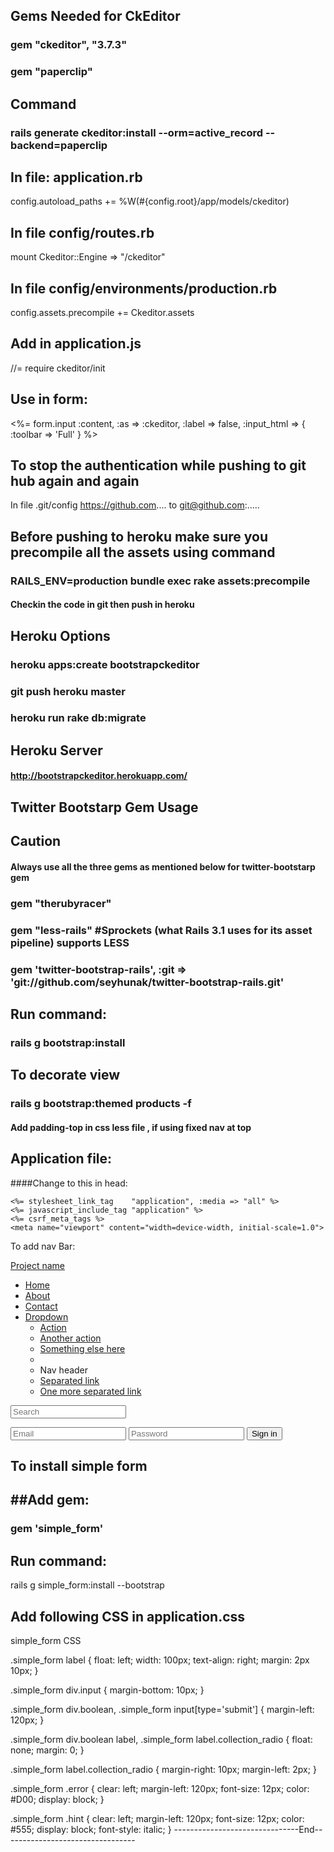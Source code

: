 Gems Needed for CkEditor
--------------------------
### gem "ckeditor", "3.7.3"
### gem "paperclip"

Command
--------
### rails generate ckeditor:install --orm=active_record --backend=paperclip

In file: application.rb
-----------------------
config.autoload_paths += %W(#{config.root}/app/models/ckeditor)

In file config/routes.rb
-------------------------
mount Ckeditor::Engine => "/ckeditor"

In file config/environments/production.rb
-----------------------------------------
config.assets.precompile += Ckeditor.assets

Add in application.js
----------------------
//= require ckeditor/init


Use in form:
-------------
<%= form.input :content, :as => :ckeditor, :label => false, :input_html => { :toolbar => 'Full' } %>

To stop the authentication while pushing to git hub again and again
--------------------------------------------------------------------
In file .git/config
https://github.com....
to
git@github.com:.....

Before pushing to heroku make sure you precompile all the assets using command
-------------------------------------------------------------------------------

###  RAILS_ENV=production bundle exec rake assets:precompile
#### Checkin the code in git then push in heroku

Heroku Options
----------------
### heroku apps:create bootstrapckeditor
### git push heroku master
### heroku run rake db:migrate

Heroku Server
--------------
#### http://bootstrapckeditor.herokuapp.com/

Twitter Bootstarp Gem Usage
----------------------------
Caution
--------
#### Always use all the three gems as mentioned below for twitter-bootstarp gem
### gem "therubyracer"
### gem "less-rails" #Sprockets (what Rails 3.1 uses for its asset pipeline) supports LESS
### gem 'twitter-bootstrap-rails', :git => 'git://github.com/seyhunak/twitter-bootstrap-rails.git'



Run command:
-------------
### rails g bootstrap:install

To decorate view
--------------------
### rails g bootstrap:themed products -f

#### Add padding-top in css less file , if using fixed nav at top

Application file:
-------------------
####Change to this in head:

<!--[if lt IE 9]>
    <script src="http://html5shim.googlecode.com/svn/trunk/html5.js" type="text/javascript"></script>
    <![endif]-->
    <%= stylesheet_link_tag    "application", :media => "all" %>
    <%= javascript_include_tag "application" %>
    <%= csrf_meta_tags %>
    <meta name="viewport" content="width=device-width, initial-scale=1.0">

To add nav Bar:
<div class="navbar navbar-inverse navbar-fixed-top">
      <div class="navbar-inner">
        <div class="container">
          <a class="btn btn-navbar" data-toggle="collapse" data-target=".nav-collapse">
            <span class="icon-bar"></span>
            <span class="icon-bar"></span>
            <span class="icon-bar"></span>
          </a>
          <a class="brand" href="#">Project name</a>
          <div class="nav-collapse collapse">
            <ul class="nav">
              <li class="active"><a href="#">Home</a></li>
              <li><a href="#about">About</a></li>
              <li><a href="#contact">Contact</a></li>
              <li class="dropdown">
                <a href="#" class="dropdown-toggle" data-toggle="dropdown">Dropdown <b class="caret"></b></a>
                <ul class="dropdown-menu">
                  <li><a href="#">Action</a></li>
                  <li><a href="#">Another action</a></li>
                  <li><a href="#">Something else here</a></li>
                  <li class="divider"></li>
                  <li class="nav-header">Nav header</li>
                  <li><a href="#">Separated link</a></li>
                  <li><a href="#">One more separated link</a></li>
                </ul>
              </li>
            </ul>
            <form class="navbar-search pull-left" action="">
                      <input type="text" class="search-query span2" placeholder="Search">
            </form>
            <form class="navbar-form pull-right">
              <input class="span2" type="text" placeholder="Email">
              <input class="span2" type="password" placeholder="Password">
              <button type="submit" class="btn">Sign in</button>
            </form>
          </div><!--/.nav-collapse -->
        </div>
      </div>
    </div>


To install simple form
------------------------
##Add gem: 
-----------
### gem 'simple_form'

Run command:
--------------
rails g simple_form:install --bootstrap

Add following CSS in application.css
-------------------------------------
simple_form CSS

.simple_form label {
  float: left;
  width: 100px;
  text-align: right;
  margin: 2px 10px;
}

.simple_form div.input {
  margin-bottom: 10px;
}

.simple_form div.boolean, .simple_form input[type='submit'] {
  margin-left: 120px;
}

.simple_form div.boolean label, .simple_form label.collection_radio {
  float: none;
  margin: 0;
}

.simple_form label.collection_radio {
  margin-right: 10px;
  margin-left: 2px;
}

.simple_form .error {
  clear: left;
  margin-left: 120px;
  font-size: 12px;
  color: #D00;
  display: block;
}

.simple_form .hint {
  clear: left;
  margin-left: 120px;
  font-size: 12px;
  color: #555;
  display: block;
  font-style: italic;
}
-------------------------------End---------------------------------

